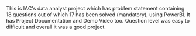 This is IAC's data analyst project which has problem statement containing 18 questions out of which 17 has been solved (mandatory), using PowerBI. It has Project Documentation and Demo Video too. Question level was easy to difficult and overall it was a good project.
